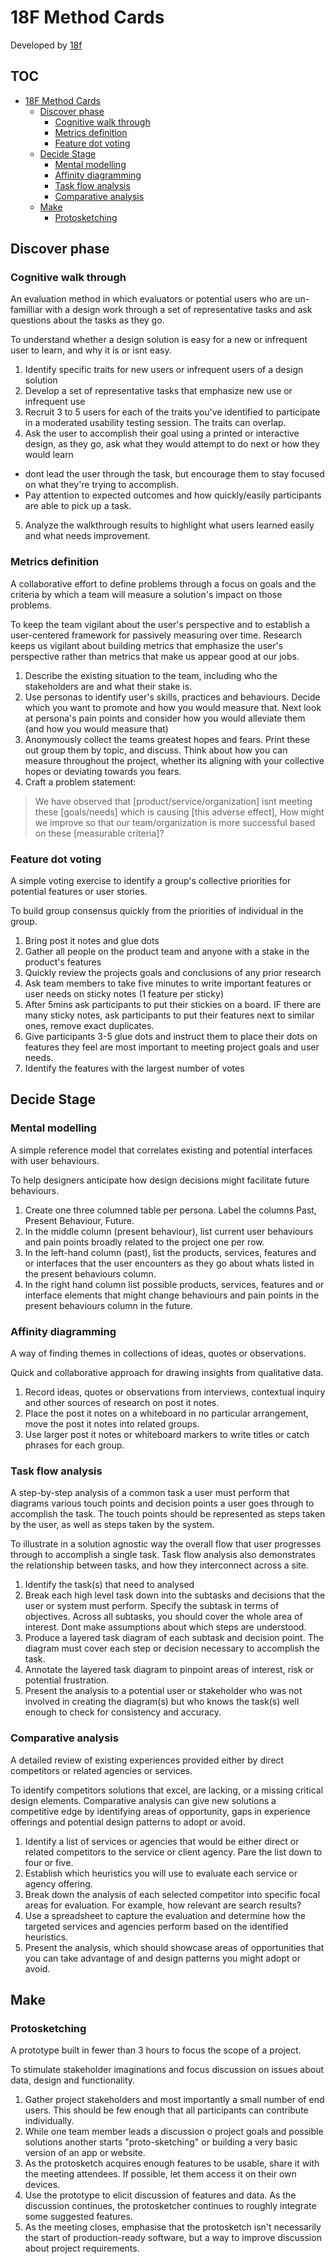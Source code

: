 # 18F Method Cards
Developed by [18f](http://18f.gov/)

## TOC
- [18F Method Cards](#18f-method-cards)
	- [Discover phase](#discover-phase)
		- [Cognitive walk through](#cognitive-walk-through)
		- [Metrics definition](#metrics-definition)
		- [Feature dot voting](#feature-dot-voting)
	- [Decide Stage](#decide-stage)
		- [Mental modelling](#mental-modelling)
		- [Affinity diagramming](#affinity-diagramming)
		- [Task flow analysis](#task-flow-analysis)
		- [Comparative analysis](#comparative-analysis)
	- [Make](#make)
		- [Protosketching](#protosketching)

## Discover phase
### Cognitive walk through
An evaluation method in which evaluators or potential users who are un-familliar with a design work through a set of representative tasks and ask questions about the tasks as they go.

To understand whether a design solution is easy for a new or infrequent user to learn, and why it is or isnt easy.

1. Identify specific traits for new users or infrequent users of a design solution
2. Develop a set of representative tasks that emphasize new use or infrequent use
3. Recruit 3 to 5 users for each of the traits you've identified to participate in a moderated usability testing session. The traits can overlap.
4. Ask the user to accomplish their goal using a printed or interactive design, as they go, ask what they would attempt to do next or how they would learn
- dont lead the user through the task, but encourage them to stay focused on what they're trying to accomplish.
- Pay attention to expected outcomes and how quickly/easily participants are able to pick up a task.
5. Analyze the walkthrough results to highlight what users learned easily and what needs improvement.

### Metrics definition
A collaborative effort to define problems through a focus on goals and the criteria by which a team will measure a solution's impact on those problems.

To keep the team vigilant about the user's perspective and to establish a user-centered framework for passively measuring over time. Research keeps us vigilant about building metrics that emphasize the user's perspective rather than metrics that make us appear good at our jobs.

1. Describe the existing situation to the team, including who the stakeholders are and what their stake is.
2. Use personas to identify user's skills, practices and behaviours. Decide which you want to promote and how you would measure that. Next look at persona's pain points and consider how you would alleviate them (and how you would measure that)
3. Anonymously collect the teams greatest hopes and fears. Print these out group them by topic, and discuss. Think about how you can measure throughout the project, whether its aligning with your collective hopes or deviating towards you fears.
4. Craft a problem statement:
> We have observed that [product/service/organization] isnt meeting these [goals/needs] which is causing [this adverse effect], How might we improve so that our team/organization is more successful based on these [measurable criteria]?

### Feature dot voting
A simple voting exercise to identify a group's collective priorities for potential features or user stories.

To build group consensus quickly from the priorities of individual in the group.

1. Bring post it notes and glue dots
2. Gather all people on the product team and anyone with a stake in the product's features
3. Quickly review the projects goals and conclusions of any prior research
4. Ask team members to take five minutes to write important features or user needs on sticky notes (1 feature per sticky)
5. After 5mins ask participants to put their stickies on a board. IF there are many sticky notes, ask participants to put their features next to similar ones, remove exact duplicates.
6. Give participants 3-5 glue dots and instruct them to place their dots on features they feel are most important to meeting project goals and user needs.
7. Identify the features with the largest number of votes

## Decide Stage
### Mental modelling
A simple reference model that correlates existing and potential interfaces with user behaviours.

To help designers anticipate how design decisions might facilitate future behaviours.

1. Create one three columned table per persona. Label the columns Past, Present Behaviour, Future.
2. In the middle column (present behaviour), list current user behaviours and pain points broadly related to the project one per row.
3. In the left-hand column (past), list the products, services, features and or interfaces that the user encounters as they go about whats listed in the present behaviours column.
4. In the right hand column list possible products, services, features and or interface elements that might change behaviours and pain points in the present behaviours column in the future.

### Affinity diagramming
A way of finding themes in collections of ideas, quotes or observations.

Quick and collaborative approach for drawing insights from qualitative data.

1. Record ideas, quotes or observations from interviews, contextual inquiry and other sources of research on post it notes.
2. Place the post it notes on a whiteboard in no particular arrangement, move the post it notes into related groups.
3. Use larger post it notes or whiteboard markers to write titles or catch phrases for each group.

### Task flow analysis
A step-by-step analysis of a common task a user must perform that diagrams various touch points and decision points a user goes through to accomplish the task. The touch points should be represented as steps taken by the user, as well as steps taken by the system.

To illustrate in a solution agnostic way the overall flow that user progresses through to accomplish a single task. Task flow analysis also demonstrates the relationship between tasks, and how they interconnect across a site.

1. Identify the task(s) that need to analysed
2. Break each high level task down into the subtasks and decisions that the user or system must perform. Specify the subtask in terms of objectives. Across all subtasks, you should cover the whole area of interest. Dont make assumptions about which steps are understood.
3. Produce a layered task diagram of each subtask and decision point. The diagram must cover each step or decision necessary to accomplish the task.
4. Annotate the layered task diagram to pinpoint areas of interest, risk or potential frustration.
5. Present the analysis to a potential user or stakeholder who was not involved in creating the diagram(s) but who knows the task(s) well enough to check for consistency and accuracy.

### Comparative analysis
A detailed review of existing experiences provided either by direct competitors or related agencies or services.

To identify competitors solutions that excel, are lacking, or a missing critical design elements. Comparative analysis can give new solutions a competitive edge by identifying areas of opportunity, gaps in experience offerings and potential design patterns to adopt or avoid.

1. Identify a list of services or agencies that would be either direct or related competitors to the service or client agency. Pare the list down to four or five.
2. Establish which heuristics you will use to evaluate each service or agency offering.
3. Break down the analysis of each selected competitor into specific focal areas for evaluation. For example, how relevant are search results?
4. Use a spreadsheet to capture the evaluation and determine how the targeted services and agencies perform based on the identified heuristics.
5. Present the analysis, which should showcase areas of opportunities that you can take advantage of and design patterns you might adopt or avoid.

## Make
### Protosketching
A prototype built in fewer than 3 hours to focus the scope of a project.

To stimulate stakeholder imaginations and focus discussion on issues about data, design and functionality.

1. Gather project stakeholders and most importantly a small number of end users. This should be few enough that all participants can contribute individually.
2. While one team member leads a discussion o project goals and possible solutions another starts "proto-sketching" or building a very basic version of an app or website.
3. As the protosketch acquires enough features to be usable, share it with the meeting attendees. If possible, let them access it on their own devices.
4. Use the prototype to elicit discussion of features and data. As the discussion continues, the protosketcher continues to roughly integrate some suggested features.
5. As the meeting closes, emphasise that the protosketch isn't necessarily the start of production-ready software, but a way to improve discussion about project requirements.
